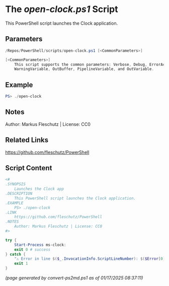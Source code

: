 The *open-clock.ps1* Script
===========================

This PowerShell script launches the Clock application.

Parameters
----------
```powershell
/Repos/PowerShell/scripts/open-clock.ps1 [<CommonParameters>]

[<CommonParameters>]
    This script supports the common parameters: Verbose, Debug, ErrorAction, ErrorVariable, WarningAction, 
    WarningVariable, OutBuffer, PipelineVariable, and OutVariable.
```

Example
-------
```powershell
PS> ./open-clock

```

Notes
-----
Author: Markus Fleschutz | License: CC0

Related Links
-------------
https://github.com/fleschutz/PowerShell

Script Content
--------------
```powershell
<#
.SYNOPSIS
	Launches the Clock app
.DESCRIPTION
	This PowerShell script launches the Clock application.
.EXAMPLE
	PS> ./open-clock
.LINK
	https://github.com/fleschutz/PowerShell
.NOTES
	Author: Markus Fleschutz | License: CC0
#>

try {
	Start-Process ms-clock:
	exit 0 # success
} catch {
	"⚠️ Error in line $($_.InvocationInfo.ScriptLineNumber): $($Error[0])"
	exit 1
}
```

*(page generated by convert-ps2md.ps1 as of 01/17/2025 08:37:11)*
